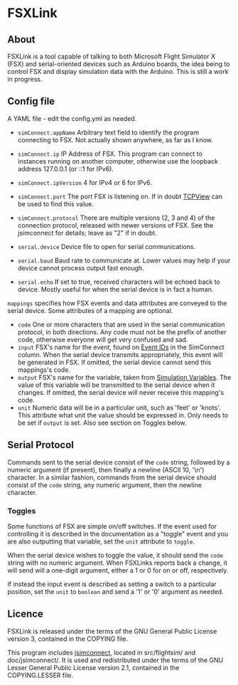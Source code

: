 # FSXLink #

## About ##
FSXLink is a tool capable of talking to both Microsoft Flight Simulator X (FSX) and serial-oriented devices such as Arduino boards, the idea being to control FSX and display simulation data with the Arduino. This is still a work in progress.

## Config file ##
A YAML file - edit the config.yml as needed.

- `simConnect.appName` Arbitrary text field to identify the program connecting to FSX. Not actually shown anywhere, as far as I know.
- `simConnect.ip` IP Address of FSX. This program can connect to instances running on another computer, otherwise use the loopback address 127.0.0.1 (or ::1 for IPv6).
- `simConnect.ipVersion` 4 for IPv4 or 6 for IPv6.
- `simConnect.port` The port FSX is listening on. If in doubt [TCPView](https://docs.microsoft.com/en-us/sysinternals/downloads/tcpview) can be used to find this value.
- `simConnect.protocol` There are multiple versions (2, 3 and 4) of the connection protocol, released with newer versions of FSX. See the jsimconnect for details; leave as "2" if in doubt.

- `serial.device` Device file to open for serial communications.
- `serial.baud` Baud rate to communicate at. Lower values may help if your device cannot process output fast enough.
- `serial.echo` If set to true, received characters will be echoed back to device. Mostly useful for when the serial device is in fact a human.

`mappings` specifies how FSX events and data attributes are conveyed to the serial device. Some attributes of a mapping are optional.
- `code` One or more characters that are used in the serial communication protocol, in both directions. Any code must not be the prefix of another code, otherwise everyone will get very confused and sad.
- `input` FSX's name for the event, found on [Event IDs](https://www.prepar3d.com/SDKv4/sdk/references/variables/event_ids.html) in the SimConnect column. When the serial device transmits appropriately, this event will be generated in FSX. If omitted, the serial device cannot send this mappings's code.
- `output` FSX's name for the variable, taken from [Simulation Variables](https://www.prepar3d.com/SDKv4/sdk/references/variables/simulation_variables.html). The value of this variable will be transmitted to the serial device when it changes. If omitted, the serial device will never receive this mapping's code.
- `unit` Numeric data will be in a particular unit, such as 'feet' or 'knots'. This attribute what unit the value should be expressed in. Only needs to be set if `output` is set. Also see section on Toggles below.

## Serial Protocol ##
Commands sent to the serial device consist of the `code` string, followed by a numeric argument (if present), then finally a newline (ASCII 10, '\n') character. In a similar fashion, commands from the serial device should consist of the `code` string, any numeric argument, then the newline character.

### Toggles ###
Some functions of FSX are simple on/off switches. If the event used for controlling it is described in the documentation as a "toggle" event and you are also outputting that variable, set the `unit` attribute to `toggle`.

When the serial device wishes to toggle the value, it should send the `code` string with no numeric argument. When FSXLinks reports back a change, it will send will a one-digit argument, either a 1 or 0 for on or off, respectively.

If instead the input event is described as setting a switch to a particular position, set the `unit` to `boolean` and send a '1' or '0' argument as needed.

## Licence ##
FSXLink is released under the terms of the GNU General Public License version 3, contained in the COPYING file.

This program includes [jsimconnect](https://github.com/mharj/jsimconnect), located in src/flightsim/ and doc/jsimconnect/. It is used and redistributed under the terms of the GNU Lesser General Public License version 2.1, contained in the COPYING.LESSER file.